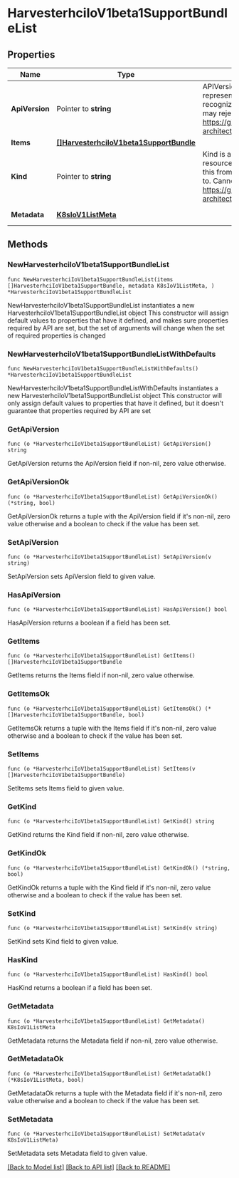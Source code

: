 # HarvesterhciIoV1beta1SupportBundleList

## Properties

Name | Type | Description | Notes
------------ | ------------- | ------------- | -------------
**ApiVersion** | Pointer to **string** | APIVersion defines the versioned schema of this representation of an object. Servers should convert recognized schemas to the latest internal value, and may reject unrecognized values. More info: https://git.k8s.io/community/contributors/devel/sig-architecture/api-conventions.md#resources | [optional] 
**Items** | [**[]HarvesterhciIoV1beta1SupportBundle**](HarvesterhciIoV1beta1SupportBundle.md) |  | 
**Kind** | Pointer to **string** | Kind is a string value representing the REST resource this object represents. Servers may infer this from the endpoint the client submits requests to. Cannot be updated. In CamelCase. More info: https://git.k8s.io/community/contributors/devel/sig-architecture/api-conventions.md#types-kinds | [optional] 
**Metadata** | [**K8sIoV1ListMeta**](K8sIoV1ListMeta.md) |  | [default to {}]

## Methods

### NewHarvesterhciIoV1beta1SupportBundleList

`func NewHarvesterhciIoV1beta1SupportBundleList(items []HarvesterhciIoV1beta1SupportBundle, metadata K8sIoV1ListMeta, ) *HarvesterhciIoV1beta1SupportBundleList`

NewHarvesterhciIoV1beta1SupportBundleList instantiates a new HarvesterhciIoV1beta1SupportBundleList object
This constructor will assign default values to properties that have it defined,
and makes sure properties required by API are set, but the set of arguments
will change when the set of required properties is changed

### NewHarvesterhciIoV1beta1SupportBundleListWithDefaults

`func NewHarvesterhciIoV1beta1SupportBundleListWithDefaults() *HarvesterhciIoV1beta1SupportBundleList`

NewHarvesterhciIoV1beta1SupportBundleListWithDefaults instantiates a new HarvesterhciIoV1beta1SupportBundleList object
This constructor will only assign default values to properties that have it defined,
but it doesn't guarantee that properties required by API are set

### GetApiVersion

`func (o *HarvesterhciIoV1beta1SupportBundleList) GetApiVersion() string`

GetApiVersion returns the ApiVersion field if non-nil, zero value otherwise.

### GetApiVersionOk

`func (o *HarvesterhciIoV1beta1SupportBundleList) GetApiVersionOk() (*string, bool)`

GetApiVersionOk returns a tuple with the ApiVersion field if it's non-nil, zero value otherwise
and a boolean to check if the value has been set.

### SetApiVersion

`func (o *HarvesterhciIoV1beta1SupportBundleList) SetApiVersion(v string)`

SetApiVersion sets ApiVersion field to given value.

### HasApiVersion

`func (o *HarvesterhciIoV1beta1SupportBundleList) HasApiVersion() bool`

HasApiVersion returns a boolean if a field has been set.

### GetItems

`func (o *HarvesterhciIoV1beta1SupportBundleList) GetItems() []HarvesterhciIoV1beta1SupportBundle`

GetItems returns the Items field if non-nil, zero value otherwise.

### GetItemsOk

`func (o *HarvesterhciIoV1beta1SupportBundleList) GetItemsOk() (*[]HarvesterhciIoV1beta1SupportBundle, bool)`

GetItemsOk returns a tuple with the Items field if it's non-nil, zero value otherwise
and a boolean to check if the value has been set.

### SetItems

`func (o *HarvesterhciIoV1beta1SupportBundleList) SetItems(v []HarvesterhciIoV1beta1SupportBundle)`

SetItems sets Items field to given value.


### GetKind

`func (o *HarvesterhciIoV1beta1SupportBundleList) GetKind() string`

GetKind returns the Kind field if non-nil, zero value otherwise.

### GetKindOk

`func (o *HarvesterhciIoV1beta1SupportBundleList) GetKindOk() (*string, bool)`

GetKindOk returns a tuple with the Kind field if it's non-nil, zero value otherwise
and a boolean to check if the value has been set.

### SetKind

`func (o *HarvesterhciIoV1beta1SupportBundleList) SetKind(v string)`

SetKind sets Kind field to given value.

### HasKind

`func (o *HarvesterhciIoV1beta1SupportBundleList) HasKind() bool`

HasKind returns a boolean if a field has been set.

### GetMetadata

`func (o *HarvesterhciIoV1beta1SupportBundleList) GetMetadata() K8sIoV1ListMeta`

GetMetadata returns the Metadata field if non-nil, zero value otherwise.

### GetMetadataOk

`func (o *HarvesterhciIoV1beta1SupportBundleList) GetMetadataOk() (*K8sIoV1ListMeta, bool)`

GetMetadataOk returns a tuple with the Metadata field if it's non-nil, zero value otherwise
and a boolean to check if the value has been set.

### SetMetadata

`func (o *HarvesterhciIoV1beta1SupportBundleList) SetMetadata(v K8sIoV1ListMeta)`

SetMetadata sets Metadata field to given value.



[[Back to Model list]](../README.md#documentation-for-models) [[Back to API list]](../README.md#documentation-for-api-endpoints) [[Back to README]](../README.md)


